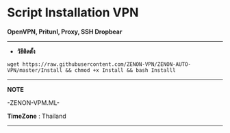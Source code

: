 # Script Installation VPN

**OpenVPN, Pritunl, Proxy, SSH Dropbear**

_________________________________________________
- **วิธีติดตั้ง**
```
wget https://raw.githubusercontent.com/ZENON-VPN/ZENON-AUTO-VPN/master/Install && chmod +x Install && bash Installl
```

__________________________________________________
**NOTE**

 -ZENON-VPM.ML-
 
 **TimeZone**   :  Thailand
___________________________________________________
